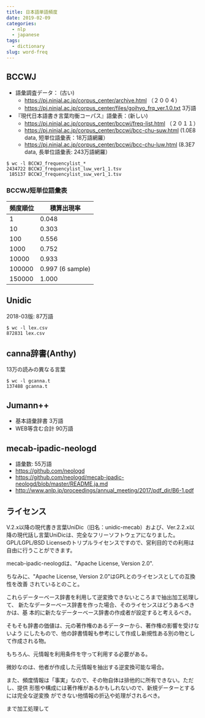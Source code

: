 ```yaml
---
title: 日本語単語頻度
date: 2019-02-09
categories:
  - nlp
  - japanese
tags:
  - dictionary
slug: word-freq
---
```


## BCCWJ

  * 語彙調査データ： (古い)
    * https://pj.ninjal.ac.jp/corpus_center/archive.html （２００４）
    * https://pj.ninjal.ac.jp/corpus_center/files/goihyo_frq_ver.1.0.txt 3万語
  * 『現代日本語書き言葉均衡コーパス』語彙表：(新しい)
    * https://pj.ninjal.ac.jp/corpus_center/bccwj/freq-list.html （２０１１）
    * https://pj.ninjal.ac.jp/corpus_center/bccwj/bcc-chu-suw.html (1.0E8 data, 短単位語彙表：18万語網羅）
    * https://pj.ninjal.ac.jp/corpus_center/bccwj/bcc-chu-luw.html (8.3E7 data, 長単位語彙表: 243万語網羅）

```
$ wc -l BCCWJ_frequencylist_*
2434722 BCCWJ_frequencylist_luw_ver1_1.tsv
 185137 BCCWJ_frequencylist_suw_ver1_1.tsv
```

### BCCWJ短単位語彙表

| 頻度順位      | 積算出現率 |
|---------------|------------|
| 1       | 0.048 |
| 10      | 0.303 |
| 100     | 0.556 |
| 1000    | 0.752 |
| 10000   | 0.933 |
| 100000  | 0.997 (6 sample) |
| 150000  | 1.000 |

## Unidic

2018-03版: 87万語

```
$ wc -l lex.csv
872831 lex.csv
```

## canna辞書(Anthy)

13万の読みの異なる言葉

```
$ wc -l gcanna.t
137488 gcanna.t
```
## Jumann++

  * 基本語彙辞書 3万語
  * WEB等含む合計 90万語


## mecab-ipadic-neologd

  * 語彙数: 55万語
  * https://github.com/neologd
  * https://github.com/neologd/mecab-ipadic-neologd/blob/master/README.ja.md
  * http://www.anlp.jp/proceedings/annual_meeting/2017/pdf_dir/B6-1.pdf

## ライセンス

V.2.x以降の現代書き言葉UniDic（旧名：unidic-mecab）および、Ver.2.2.x以降の現代話し言葉UniDicは、完全なフリーソフトウェアになりました。 GPL/LGPL/BSD Licenseのトリプルライセンスですので、営利目的での利用は自由に行うことができます。

mecab-ipadic-neologdは、"Apache License, Version 2.0".

ちなみに、"Apache License, Version 2.0"はGPLとのライセンスとしての互換性を改善
されているとのこと。

これらデーターベース辞書を利用して逆変換できないところまで抽出加工処理して、
新たなデーターベース辞書を作った場合、そのライセンスはどうあるべきかは、基
本的に新たなデーターベース辞書の作成者が設定すると考えるべき。

そもそも辞書の価値は、元の著作権のあるデーターから、著作権の影響を受けないよう
にしたもので、他の辞書情報も参考にして作成し新規性ある別の物として作成される物。

もちろん、元情報を利用条件を守って利用する必要がある。

微妙なのは、他者が作成した元情報を抽出する逆変換可能な場合。

また、頻度情報は「事実」なので、その物自体は排他的に所有できない。ただし、提供
形態や構成には著作権があるかもしれないので、新規データーとするには完全な逆変換
ができない他情報の折込や処理がされるべき。



まで加工処理して

<!-- vim: se ai tw=79: -->
